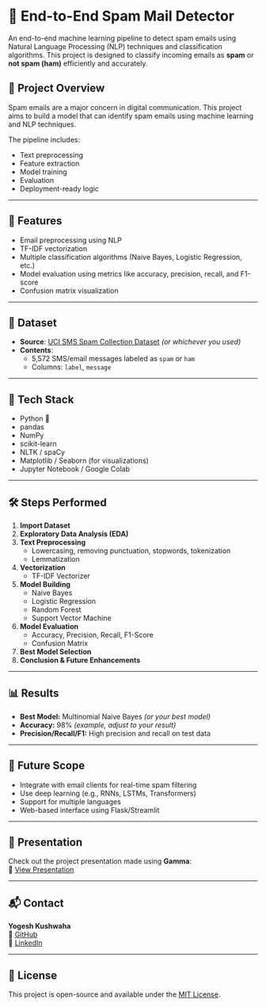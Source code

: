 # 📧 End-to-End Spam Mail Detector

An end-to-end machine learning pipeline to detect spam emails using Natural Language Processing (NLP) techniques and classification algorithms. This project is designed to classify incoming emails as **spam** or **not spam (ham)** efficiently and accurately.

## 🚀 Project Overview

Spam emails are a major concern in digital communication. This project aims to build a model that can identify spam emails using machine learning and NLP techniques.

The pipeline includes:
- Text preprocessing
- Feature extraction
- Model training
- Evaluation
- Deployment-ready logic

---

## 🧠 Features

- Email preprocessing using NLP
- TF-IDF vectorization
- Multiple classification algorithms (Naive Bayes, Logistic Regression, etc.)
- Model evaluation using metrics like accuracy, precision, recall, and F1-score
- Confusion matrix visualization

---

## 📁 Dataset

- **Source**: [UCI SMS Spam Collection Dataset](https://www.kaggle.com/datasets/uciml/sms-spam-collection-dataset) *(or whichever you used)*
- **Contents**:  
  - 5,572 SMS/email messages labeled as `spam` or `ham`
  - Columns: `label`, `message`

---

## 🔧 Tech Stack

- Python 🐍
- pandas
- NumPy
- scikit-learn
- NLTK / spaCy
- Matplotlib / Seaborn (for visualizations)
- Jupyter Notebook / Google Colab

---

## 🛠️ Steps Performed

1. **Import Dataset**
2. **Exploratory Data Analysis (EDA)**
3. **Text Preprocessing**
    - Lowercasing, removing punctuation, stopwords, tokenization
    - Lemmatization
4. **Vectorization**
    - TF-IDF Vectorizer
5. **Model Building**
    - Naive Bayes
    - Logistic Regression
    - Random Forest
    - Support Vector Machine
6. **Model Evaluation**
    - Accuracy, Precision, Recall, F1-Score
    - Confusion Matrix
7. **Best Model Selection**
8. **Conclusion & Future Enhancements**

---

## 📊 Results

- **Best Model:** Multinomial Naive Bayes *(or your best model)*
- **Accuracy:** 98% *(example, adjust to your result)*
- **Precision/Recall/F1:** High precision and recall on test data

---

## 📌 Future Scope

- Integrate with email clients for real-time spam filtering
- Use deep learning (e.g., RNNs, LSTMs, Transformers)
- Support for multiple languages
- Web-based interface using Flask/Streamlit

---

## 📎 Presentation

Check out the project presentation made using **Gamma**:  
🔗 [View Presentation](https://gamma.app/docs/End-to-End-Spam-Mail-Detector-ug3xq3ioc83iu68?isFirstMobileDocGeneration=true&mode=doc)

---

## 📬 Contact

**Yogesh Kushwaha**  
🔗 [GitHub](https://github.com/yogeshkushwaha-official)  
🔗 [LinkedIn](https://www.linkedin.com/in/yogeshkushwaha-official)

---

## 📄 License

This project is open-source and available under the [MIT License](LICENSE).
